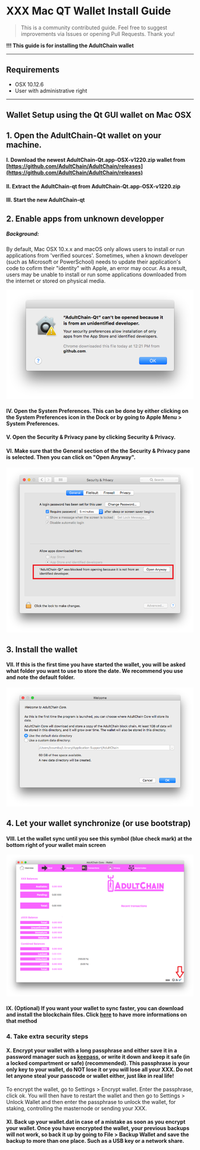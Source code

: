 # XXX Mac QT Wallet Install Guide

> This is a community contributed guide. Feel free to suggest improvements via Issues or opening Pull Requests. Thank you!

**!!! This guide is for installing the AdultChain wallet**

---

## Requirements
* OSX 10.12.6
* User with administrative right
---

## Wallet Setup using the Qt GUI wallet on Mac OSX

## 1. Open the AdultChain-Qt wallet on your machine.

#### I.    Download the newest AdultChain-Qt.app-OSX-v1220.zip wallet from [https://github.com/AdultChain/AdultChain/releases](https://github.com/AdultChain/AdultChain/releases)

#### II.   Extract the AdultChain-qt from AdultChain-Qt.app-OSX-v1220.zip

#### III.  Start the new AdultChain-qt

## 2. Enable apps from unknown developper
##### Background:
By default, Mac OSX 10.x.x and macOS only allows users to install or run applications from 'verified sources'. Sometimes, when a known developer (such as Microsoft or PowerSchool) needs to update their application's code to cofirm their "identity" with Apple, an error may occur. As a result, users may be unable to install or run some applications downloaded from the internet or stored on physical media.

![Alt text](../images/unable_open_osx.png "Unable to Open")

#### IV. Open the System Preferences. This can be done by either clicking on the System Preferences icon in the Dock or by going to Apple Menu > System Preferences.

#### V. Open the Security & Privacy pane by clicking Security & Privacy.

#### VI. Make sure that the General section of the the Security & Privacy pane is selected. Then you can click on "Open Anyway".

![Alt text](../images/unknown_dev_unlock_osx.png "Unknown Dev Unlock")

## 3. Install the wallet

#### VII.    If this is the first time you have started the wallet, you will be asked what folder you want to use to store the date. We recommend you use and note the default folder.
![Alt text](../images/xxx-mac-data-directory-box.png "Wallet Data Directory box")

## 4. Let your wallet synchronize (or use bootstrap)
#### VIII.  Let the wallet sync until you see this symbol (blue check mark) at the bottom right of your wallet main screen
![Alt text](../images/xxx-mac-wallet-sync.png "Wallet fully synched")

#### IX. (Optional) If you want your wallet to sync faster, you can download and install the blockchain files. Click [here](https://gitlab.com/adultchain-project/development/bootstrap/blob/master/Bootstrap_install_guide.md) to have more informations on that method

### 4. Take extra security steps
#### X. Encrypt your wallet with a long passphrase and either save it in a password manager such as [keepass](https://keepass.info), or write it down and keep it safe (in a locked compartment or safe) (recommended). This passphrase is your only key to your wallet, do NOT lose it or you will lose all your XXX. Do not let anyone steal your passcode or wallet either, just like in real life!
To encrypt the wallet, go to Settings > Encrypt wallet. Enter the passphrase, click ok. You will then have to restart the wallet and then go to Settings > Unlock Wallet and then enter the passphrase to unlock the wallet, for staking, controlling the masternode or sending your XXX.

#### XI.   Back up your wallet.dat in case of a mistake as soon as you encrypt your wallet. Once you have encrypted the wallet, your previous backups will not work, so back it up by going to File > Backup Wallet and save the backup to more than one place. Such as a USB key or a network share.
